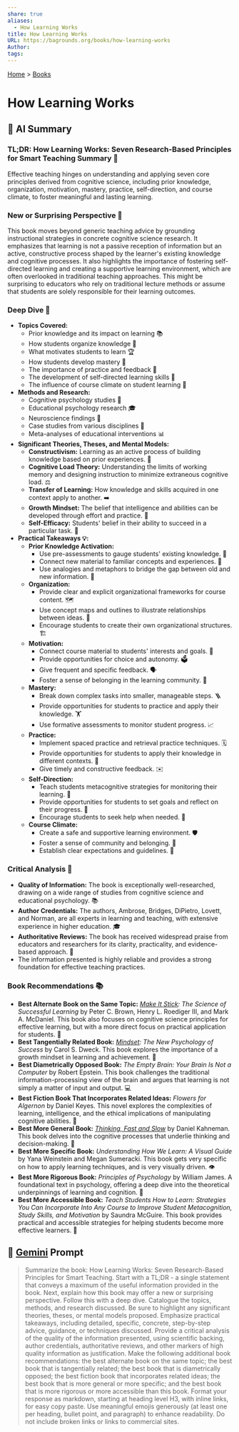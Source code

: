 ```yaml
---
share: true
aliases:
  - How Learning Works
title: How Learning Works
URL: https://bagrounds.org/books/how-learning-works
Author: 
tags: 
---
```

[Home](../index.md) > [Books](./index.md)  
# How Learning Works  
## 🤖 AI Summary  
### TL;DR: How Learning Works: Seven Research-Based Principles for Smart Teaching Summary 🧠  
Effective teaching hinges on understanding and applying seven core principles derived from cognitive science, including prior knowledge, organization, motivation, mastery, practice, self-direction, and course climate, to foster meaningful and lasting learning.  
  
### **New or Surprising Perspective 🤔**  
This book moves beyond generic teaching advice by grounding instructional strategies in concrete cognitive science research. It emphasizes that learning is not a passive reception of information but an active, constructive process shaped by the learner's existing knowledge and cognitive processes. It also highlights the importance of fostering self-directed learning and creating a supportive learning environment, which are often overlooked in traditional teaching approaches. This might be surprising to educators who rely on traditional lecture methods or assume that students are solely responsible for their learning outcomes.  
  
### **Deep Dive 🔬**  
* **Topics Covered:**  
    * Prior knowledge and its impact on learning 📚  
    * How students organize knowledge 📂  
    * What motivates students to learn 🏆  
    * How students develop mastery 🥇  
    * The importance of practice and feedback 🔄  
    * The development of self-directed learning skills 🧭  
    * The influence of course climate on student learning 🤝  
* **Methods and Research:**  
    * Cognitive psychology studies 🧠  
    * Educational psychology research 🎓  
    * Neuroscience findings 🧬  
    * Case studies from various disciplines 📖  
    * Meta-analyses of educational interventions 📊  
* **Significant Theories, Theses, and Mental Models:**  
    * **Constructivism:** Learning as an active process of building knowledge based on prior experiences. 🧱  
    * **Cognitive Load Theory:** Understanding the limits of working memory and designing instruction to minimize extraneous cognitive load. ⚖️  
    * **Transfer of Learning:** How knowledge and skills acquired in one context apply to another. ➡️  
    * **Growth Mindset:** The belief that intelligence and abilities can be developed through effort and practice. 🌱  
    * **Self-Efficacy:** Students' belief in their ability to succeed in a particular task. 💪  
* **Practical Takeaways 💡:**  
    * **Prior Knowledge Activation:**  
        * Use pre-assessments to gauge students' existing knowledge. 📝  
        * Connect new material to familiar concepts and experiences. 🔗  
        * Use analogies and metaphors to bridge the gap between old and new information. 🌉  
    * **Organization:**  
        * Provide clear and explicit organizational frameworks for course content. 🗺️  
        * Use concept maps and outlines to illustrate relationships between ideas. 🔗  
        * Encourage students to create their own organizational structures. 🏗️  
    * **Motivation:**  
        * Connect course material to students' interests and goals. 🎯  
        * Provide opportunities for choice and autonomy. 🗳️  
        * Give frequent and specific feedback. 🗣️  
        * Foster a sense of belonging in the learning community. 🏡  
    * **Mastery:**  
        * Break down complex tasks into smaller, manageable steps. 🪜  
        * Provide opportunities for students to practice and apply their knowledge. 🏋️  
        * Use formative assessments to monitor student progress. 📈  
    * **Practice:**  
        * Implement spaced practice and retrieval practice techniques. 🗓️  
        * Provide opportunities for students to apply their knowledge in different contexts. 🔄  
        * Give timely and constructive feedback. ✉️  
    * **Self-Direction:**  
        * Teach students metacognitive strategies for monitoring their learning. 🧐  
        * Provide opportunities for students to set goals and reflect on their progress. 🎯  
        * Encourage students to seek help when needed. 🤝  
    * **Course Climate:**  
        * Create a safe and supportive learning environment. 🛡️  
        * Foster a sense of community and belonging. 🤝  
        * Establish clear expectations and guidelines. 📜  
  
### **Critical Analysis 🧐**  
* **Quality of Information:** The book is exceptionally well-researched, drawing on a wide range of studies from cognitive science and educational psychology. 📚  
* **Author Credentials:** The authors, Ambrose, Bridges, DiPietro, Lovett, and Norman, are all experts in learning and teaching, with extensive experience in higher education. 🎓  
* **Authoritative Reviews:** The book has received widespread praise from educators and researchers for its clarity, practicality, and evidence-based approach. 🌟  
* The information presented is highly reliable and provides a strong foundation for effective teaching practices.  
  
### **Book Recommendations 📚**  
* **Best Alternate Book on the Same Topic:** *[Make It Stick](./make-it-stick.md): The Science of Successful Learning* by Peter C. Brown, Henry L. Roediger III, and Mark A. McDaniel. This book also focuses on cognitive science principles for effective learning, but with a more direct focus on practical application for students. 🧠  
* **Best Tangentially Related Book:** *[Mindset](./mindset.md): The New Psychology of Success* by Carol S. Dweck. This book explores the importance of a growth mindset in learning and achievement. 🌱  
* **Best Diametrically Opposed Book:** *The Empty Brain: Your Brain Is Not a Computer* by Robert Epstein. This book challenges the traditional information-processing view of the brain and argues that learning is not simply a matter of input and output. 💻  
* **Best Fiction Book That Incorporates Related Ideas:** *Flowers for Algernon* by Daniel Keyes. This novel explores the complexities of learning, intelligence, and the ethical implications of manipulating cognitive abilities. 🌼  
* **Best More General Book:** *[Thinking, Fast and Slow](./thinking-fast-and-slow.md)* by Daniel Kahneman. This book delves into the cognitive processes that underlie thinking and decision-making. 🧠  
* **Best More Specific Book:** *Understanding How We Learn: A Visual Guide* by Yana Weinstein and Megan Sumeracki. This book gets very specific on how to apply learning techniques, and is very visually driven. 👁️  
* **Best More Rigorous Book:** *Principles of Psychology* by William James. A foundational text in psychology, offering a deep dive into the theoretical underpinnings of learning and cognition. 📜  
* **Best More Accessible Book:** *Teach Students How to Learn: Strategies You Can Incorporate Into Any Course to Improve Student Metacognition, Study Skills, and Motivation* by Saundra McGuire. This book provides practical and accessible strategies for helping students become more effective learners. 🤝  
  
## 💬 [Gemini](https://gemini.google.com) Prompt  
> Summarize the book: How Learning Works: Seven Research-Based Principles for Smart Teaching. Start with a TL;DR - a single statement that conveys a maximum of the useful information provided in the book. Next, explain how this book may offer a new or surprising perspective. Follow this with a deep dive. Catalogue the topics, methods, and research discussed. Be sure to highlight any significant theories, theses, or mental models proposed. Emphasize practical takeaways, including detailed, specific, concrete, step-by-step advice, guidance, or techniques discussed. Provide a critical analysis of the quality of the information presented, using scientific backing, author credentials, authoritative reviews, and other markers of high quality information as justification. Make the following additional book recommendations: the best alternate book on the same topic; the best book that is tangentially related; the best book that is diametrically opposed; the best fiction book that incorporates related ideas; the best book that is more general or more specific; and the best book that is more rigorous or more accessible than this book. Format your response as markdown, starting at heading level H3, with inline links, for easy copy paste. Use meaningful emojis generously (at least one per heading, bullet point, and paragraph) to enhance readability. Do not include broken links or links to commercial sites.